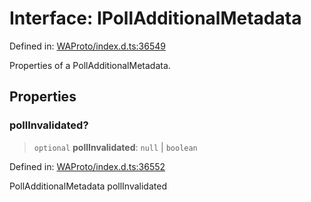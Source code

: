 # Interface: IPollAdditionalMetadata

Defined in: [WAProto/index.d.ts:36549](https://github.com/Fokusdotid/Baileys/blob/acae94a55f1d32612d8d312d52b001d93f2ac5e2/WAProto/index.d.ts#L36549)

Properties of a PollAdditionalMetadata.

## Properties

### pollInvalidated?

> `optional` **pollInvalidated**: `null` \| `boolean`

Defined in: [WAProto/index.d.ts:36552](https://github.com/Fokusdotid/Baileys/blob/acae94a55f1d32612d8d312d52b001d93f2ac5e2/WAProto/index.d.ts#L36552)

PollAdditionalMetadata pollInvalidated

